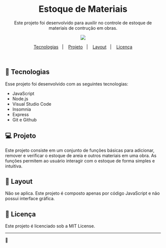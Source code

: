 <h1 align="center"> Estoque de Materiais </h1>

<p align="center">
Este projeto foi desenvolvido para auxilir no controle de estoque de materiais de contrução em obras.
</p>

<div align="center">
<img src="https://github.com/brunogleizer/projeto-estoque-materiais/assets/150198568/24ee8f80-3f3a-4a32-96d0-4cc8ef736b18" />
</div>




 
<p align="center">
  <a href="#-tecnologias">Tecnologias</a>&nbsp;&nbsp;&nbsp;|&nbsp;&nbsp;&nbsp;
  <a href="#-projeto">Projeto</a>&nbsp;&nbsp;&nbsp;|&nbsp;&nbsp;&nbsp;
  <a href="#-layout">Layout</a>&nbsp;&nbsp;&nbsp;|&nbsp;&nbsp;&nbsp;
  <a href="#-licença">Licença</a>
</p>

<br>

## 🚀 Tecnologias

Esse projeto foi desenvolvido com as seguintes tecnologias:
- JavaScript
- Node.js
- Visual Studio Code
- Insomnia
- Express
- Git e Github

## 💻 Projeto

Este projeto consiste em um conjunto de funções básicas para adicionar, remover e verificar o estoque de areia e outros materiais em uma obra. As funções permitem ao usuário interagir com o estoque de forma simples e intuitiva.

## 🔖 Layout

Não se aplica. Este projeto é composto apenas por código JavaScript e não possui interface gráfica.

## 📝 Licença

Este projeto é licenciado sob a MIT License.

---


🎯
